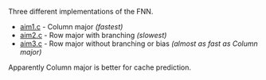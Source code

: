 Three different implementations of the FNN.

- [aim1.c](aim1.c) - Column major *(fastest)*
- [aim2.c](aim2.c) - Row major with branching *(slowest)*
- [aim3.c](aim3.c) - Row major without branching or bias *(almost as fast as Column major)*

Apparently Column major is better for cache prediction.
